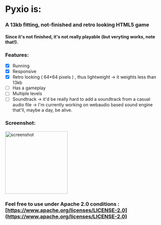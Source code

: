 # Pyxio is:
### A 13kb fitting, not-finished and **retro** looking **HTML5** **game**

#### Since it's not finished, it's not really playable (but veryting works, note that!).

### Features:

- [x] Running
- [x] Responsive
- [x] Retro looking ( 64*64 pixels ) , thus lightweight -> it weights less than 13kb 
- [ ] Has a gameplay
- [ ] Multiple levels
- [ ] Soundtrack -> it'd be really hard to add a soundtrack from a casual audio file -> I'm currently working on webaudio based sound engine that'll, maybe a day, be alive.   

### Screenshot:

<img src="https://github.com/Manerr/Pyxio/assets/56446246/07685ffd-aa08-461b-892b-b4604c9ae601" alt="screenshot" width="200"/>


### Feel free to use under Apache 2.0 conditions : [https://www.apache.org/licenses/LICENSE-2.0](https://www.apache.org/licenses/LICENSE-2.0) 
